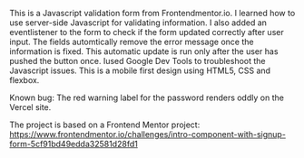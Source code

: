 This is a Javascript validation form from Frontendmentor.io. I learned how to use server-side Javascript for validating information. I also added an eventlistener to the form to check if the form updated correctly after user input. The fields automtically remove the error message once the information is fixed. This automatic update is run only after the user has pushed the button once. Iused Google Dev Tools to troubleshoot the Javascript issues. This is a mobile first design using HTML5, CSS and flexbox. 

Known bug: The red warning label for the password renders oddly on the Vercel site.

The project is based on a Frontend Mentor project:
https://www.frontendmentor.io/challenges/intro-component-with-signup-form-5cf91bd49edda32581d28fd1
